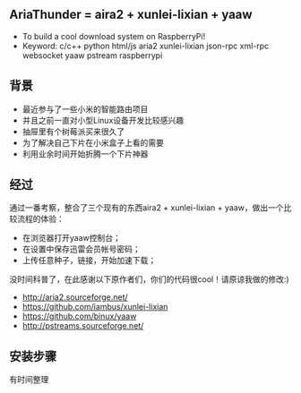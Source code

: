 AriaThunder = aira2 + xunlei-lixian + yaaw
----------
* To build a cool download system on RaspberryPi!
* Keyword: c/c++ python html/js aria2 xunlei-lixian json-rpc xml-rpc websocket yaaw pstream raspberrypi

背景
----------

* 最近参与了一些小米的智能路由项目
* 并且之前一直对小型Linux设备开发比较感兴趣
* 抽屉里有个树莓派买来很久了
* 为了解决自己下片在小米盒子上看的需要
* 利用业余时间开始折腾一个下片神器

经过
----------

通过一番考察，整合了三个现有的东西aira2 + xunlei-lixian + yaaw，做出一个比较流程的体验：
* 在浏览器打开yaaw控制台；
* 在设置中保存迅雷会员帐号密码；
* 上传任意种子，链接，开始加速下载；

没时间科普了，在此感谢以下原作者们，你们的代码很cool！请原谅我做的修改:)

* http://aria2.sourceforge.net/
* https://github.com/iambus/xunlei-lixian
* https://github.com/binux/yaaw
* http://pstreams.sourceforge.net/

安装步骤
----------

有时间整理

